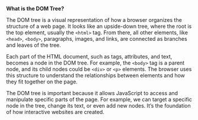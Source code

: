 **What is the DOM Tree?**

The DOM tree is a visual representation of how a browser organizes the structure of a web page. It looks like an upside-down tree, where the root is the top element, usually the `<html>` tag. From there, all other elements, like `<head>`, `<body>`, paragraphs, images, and links, are connected as branches and leaves of the tree.

Each part of the HTML document, such as tags, attributes, and text, becomes a node in the DOM tree. For example, the `<body>` tag is a parent node, and its child nodes could be `<div>` or `<p>` elements. The browser uses this structure to understand the relationships between elements and how they fit together on the page.

The DOM tree is important because it allows JavaScript to access and manipulate specific parts of the page. For example, we can target a specific node in the tree, change its text, or even add new nodes. It’s the foundation of how interactive websites are created.